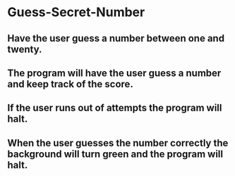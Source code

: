 # Guess-Secret-Number
## Have the user guess a number between one and twenty. 
## The program will have the user guess a number and keep track of the score. 
## If the user runs out of attempts the program will halt. 
## When the user guesses the number correctly the background will turn green and the program will halt.

